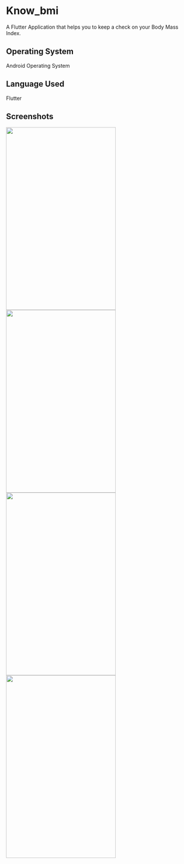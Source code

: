 # Know_bmi
A Flutter Application that helps you to keep a check on your Body Mass Index.

## Operating System
Android Operating System

## Language Used
Flutter

## Screenshots
<img src="https://user-images.githubusercontent.com/65825310/101018716-e5fc9d80-3591-11eb-9c39-7d962bc223b5.png"
 width="300" height="500"/>  <img src="https://user-images.githubusercontent.com/65825310/101018722-e9902480-3591-11eb-933e-8728a1dc9876.png"
 width="300" height="500"/>  <img src="https://user-images.githubusercontent.com/65825310/101018747-f01e9c00-3591-11eb-9f6f-67a34f907463.png"
 width="300" height="500"/> <img src="https://user-images.githubusercontent.com/65825310/101018737-ed23ab80-3591-11eb-948f-76db51c0bfcf.png"
 width="300" height="500"/>
 
